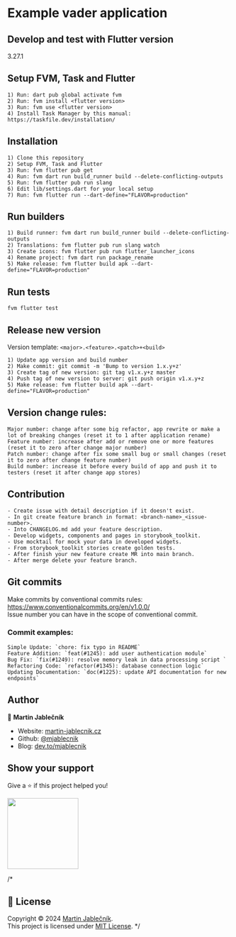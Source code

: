 # Example vader application

## Develop and test with Flutter version
3.27.1

## Setup FVM, Task and Flutter
  ```
  1) Run: dart pub global activate fvm
  2) Run: fvm install <flutter version>
  3) Run: fvm use <flutter version>
  4) Install Task Manager by this manual: https://taskfile.dev/installation/
  ```

## Installation

  ```
  1) Clone this repository
  2) Setup FVM, Task and Flutter
  3) Run: fvm flutter pub get
  4) Run: fvm dart run build_runner build --delete-conflicting-outputs
  5) Run: fvm flutter pub run slang 
  6) Edit lib/settings.dart for your local setup
  7) Run: fvm flutter run --dart-define="FLAVOR=production"
  ```

## Run builders
  ```
  1) Build runner: fvm dart run build_runner build --delete-conflicting-outputs
  2) Translations: fvm flutter pub run slang watch 
  3) Create icons: fvm flutter pub run flutter_launcher_icons
  4) Rename project: fvm dart run package_rename
  5) Make release: fvm flutter build apk --dart-define="FLAVOR=production"
  ```

## Run tests
  ```
  fvm flutter test
  ```

## Release new version
Version template: `<major>.<feature>.<patch>+<build>`

  ```
  1) Update app version and build number
  2) Make commit: git commit -m 'Bump to version 1.x.y+z'
  3) Create tag of new version: git tag v1.x.y+z master
  4) Push tag of new version to server: git push origin v1.x.y+z
  5) Make release: fvm flutter build apk --dart-define="FLAVOR=production"                
  ```

## Version change rules:
  ```
  Major number: change after some big refactor, app rewrite or make a lot of breaking changes (reset it to 1 after application rename)
  Feature number: increase after add or remove one or more features (reset it to zero after change major number)
  Patch number: change after fix some small bug or small changes (reset it to zero after change feature number)
  Build number: increase it before every build of app and push it to testers (reset it after change app stores)
  ```

## Contribution
  ```
  - Create issue with detail description if it doesn't exist.
  - In git create feature branch in format: <branch-name>_<issue-number>.
  - Into CHANGELOG.md add your feature description.
  - Develop widgets, components and pages in storybook_toolkit.
  - Use mocktail for mock your data in developed widgets.
  - From storybook_toolkit stories create golden tests.
  - After finish your new feature create MR into main branch.
  - After merge delete your feature branch.
  ```

## Git commits
Make commits by conventional commits rules: https://www.conventionalcommits.org/en/v1.0.0/ <br>
Issue number you can have in the scope of conventional commit.

### Commit examples:
```
Simple Update: `chore: fix typo in README`
Feature Addition: `feat(#1245): add user authentication module`
Bug Fix: `fix(#1249): resolve memory leak in data processing script `
Refactoring Code: `refactor(#1345): database connection logic`
Updating Documentation: `doc(#1225): update API documentation for new endpoints`
```

## Author

👤 **Martin Jablečník**

* Website: [martin-jablecnik.cz](https://www.martin-jablecnik.cz)
* Github: [@mjablecnik](https://github.com/mjablecnik)
* Blog: [dev.to/mjablecnik](https://dev.to/mjablecnik)


## Show your support

Give a ⭐️ if this project helped you!

<a href="https://www.patreon.com/mjablecnik">
  <img src="https://c5.patreon.com/external/logo/become_a_patron_button@2x.png" width="160">
</a>


/*
## 📝 License

Copyright © 2024 [Martin Jablečník](https://github.com/mjablecnik).<br />
This project is licensed under [MIT License](https://github.com/mjablecnik/vader_popup/blob/master/LICENSE).
*/
